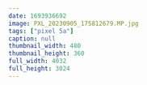 ```yaml
---
date: 1693936692
image: PXL_20230905_175812679.MP.jpg
tags: ["pixel 5a"]
caption: null
thumbnail_width: 480
thumbnail_height: 360
full_width: 4032
full_height: 3024
---
```

